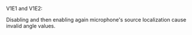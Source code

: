 V1E1 and V1E2:

Disabling and then enabling again microphone's source localization cause invalid angle values.